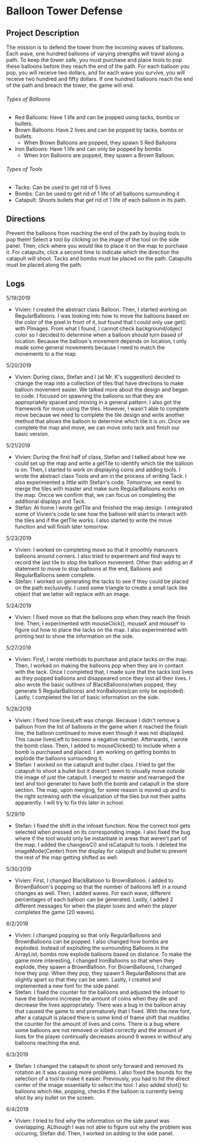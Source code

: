 # Balloon Tower Defense

## Project Description
The mission is to defend the tower from the incoming waves of balloons. Each wave, one hundred balloons of varying strengths will travel along a path. To keep the tower safe, you must purchase and place tools to pop these balloons before they reach the end of the path. For each balloon you pop, you will receive two dollars, and for each wave you survive, you will receive two hundred and fifty dollars. If one hundred balloons reach the end of the path and breach the tower, the game will end.

###### Types of Balloons
- Red Balloons: Have 1 life and can be popped using tacks, bombs or bullets.
- Brown Balloons: Have 2 lives and can be popped by tacks, bombs or bullets.
  - When  Brown Balloons are popped, they spawn 5 Red Balloons
- Iron Balloons: Have 1 life and can only be popped by bombs
  - When Iron Balloons are popped, they spawn a Brown Balloon.

###### Types of Tools
- Tacks:  Can be used to get rid of 5 lives
- Bombs: Can be used to get rid of 1 life of all balloons surrounding it
- Catapult: Shoots bullets that get rid of 1 life of each balloon in its path.

## Directions
Prevent the balloons from reaching the end of the path by buying tools to pop them! Select a tool by clicking on the image of the tool on the side panel. Then, click where you would like to place it on the map to purchase it. For catapults, click a second time to indicate which the direction the catapult will shoot. Tacks and bombs must be placed on the path. Catapults must be placed along the path.  

## Logs
5/19/2019
- Vivien: I created the abstract class Balloon. Then, I started working on RegularBalloons. I was looking into how to move the balloons based on the color of the pixel in front of it, but found that I could only use get() with PImages. From what I found, I cannot check background/object color so I decided to determine when a balloon should turn based of location. Because the balloon's movement depends on location, I only made some general movements because I need to match the movements to a the map.  

5/20/2019
- Vivien: During class, Stefan and I (at Mr. K's suggestion) decided to change the map into a collection of tiles that have directions to make balloon movement easier. We talked more about the design and began to code. I focused on spawning the balloons so that they are appropriately spaced and moving in a general pattern. I also got the framework for move using the tiles. However, I wasn't able to complete move because we need to complete the tile design and write another method that allows the balloon to determine which tile it is on. Once we complete the map and move, we can move onto tack and finish our basic version.

5/21/2019
- Vivien: During the first half of class, Stefan and I talked about how we could set up the map and write a getTile to identify which tile the balloon is on. Then, I started to work on displaying coins and adding tools. I wrote the abstract class Tools and am in the process of writing Tack. I also experimented a little with Stefan's code. Tomorrow, we need to merge the tiles with master and make sure RegularBalloons works on the map. Oncce we confirm that, we can focus on completing the additional displays and Tack.   
- Stefan: At home I wrote getTile and finished the map design. I integrated some of Vivien's code to see how the balloon will start to interact with the tiles and if the getTile works. I also started to write the move function and will finish later tomorrow.

5/23/2019
- Vivien: I worked on completing move so that it smoothly manuvers balloons around corners. I also tried to experiment and find ways to record the last tile to stop the balloon movement. Other than adding an if statement to move to stop balloons at the end, Balloons and RegularBalloons seem complete.
- Stefan: I worked on generating the tacks to see if they could be placed on the path exclusively. I used some triangle to create a small tack like object that we latter will replace with an image.

5/24/2019
- Vivien: I fixed move so that the balloons pop when they reach the finish line. Then, I experimented with mouseClick(), mouseX and mouseY to figure out how to place the tacks on the map. I also experimented with printing text to show the information on the side.

5/27/2019
- Vivien: First, I wrote methods to purchase and place tacks on the map. Then, I worked on making the balloons pop when they are in contact with the tack. Once I completed that, I made sure that the tacks lost lives as they popped balloons and disappeared once they lost all their lives. I also wrote the basic outlines of BlackBalloons(when popped, they generate 5 RegularBalloons) and IronBalloons(can only be exploded). Lastly, I completed the list of basic information on the side.

5/28/2019
- Vivien: I fixed how livesLeft was change. Because I didn't remove a balloon from the list of balloons in the game when it reached the finish line, the balloon continued to move even though it was not displayed. This cause livesLeft to become a negative number. Afterwards, I wrote the bomb class. Then, I added to mouseClicked() to include when a bomb is purchased and placed. I am working on getting bombs to explode the balloons surrounding it.  
- Stefan: I worked on the catapult and bullet class. I tried to get the catapult to shoot a bullet but it doesn't seem to visually move outside the image of just the catapult. I merged to master and rearranged the text and tool generater to have both the bomb and catapult in the store section. The map, upon merging, for some reason is moved up and to the right screwing with the visualization of the tiles but not their paths apparently. I will try to fix this later in school.

5/29/19
- Stefan: I fixed the shift in the infoset function. Now the correct tool gets selected when pressed on its corresponding image. I also fixed the bug where if the tool would only be instantiate in areas that weren't part of the map. I added the changeisC() and isCatapult to tools. I deleted the imageMode(Center) from the display for catapult and bullet to prevent the rest of the map getting shifted as well.

5/30/2019
- Vivien: First, I changed BlackBalloon to BrownBalloon. I added to BrownBalloon's popping so that the number of balloons left in a round changes as well. Then, I added waves. For each wave, different percentages of each balloon can be generated. Lastly, I added 2 different messages for when the player loses and when the player completes the game (20 waves).  

6/2/2019
- Vivien: I changed popping so that only RegularBalloons and BrownBalloons can be popped. I also changed how bombs are exploded. Instead of exploding the surrounding Balloons in the ArrayList, bombs now explode balloons based on distance. To make the game more interesting, I changed IronBalloons so that when they explode, they spawn a BrownBalloon. For BrownBalloons, I changed how they pop. When they pop, they spawn 5 RegularBalloons that are slightly apart so that they can be seen. Lastly, I created and implemented a new font for the side panel.  
- Stefan: I fixed the counter for the balloons and adjusted the infoset to have the balloons increase the amount of coins when they die and decrease the lives appropriately. There was a bug in the balloon array that caused the game to end prematurely that I fixed. With the new font, after a catapult is placed there is some kind of frame shift that muddles the counter for the amount of lives and coins. There is a bug where some balloons are not removed or killed correctly and the amount of lives for the player continually decreases around 9 waves in without any balloons reaching the end.

6/3/2019
- Stefan: I changed the catapult to shoot only forward and removed its rotation as it was causing more problems. I also fixed the bounds for the selection of a tool to make it easier. Previously, you had to hit the direct center of the image essentially to select the tool. I also added shot() to balloons which like, popping, checks if the balloon is currently being shot by any bullet on the screen.

6/4/2019
- Vivien: I tried to find why the information on the side panel was overlapping. ALthough I was not able to figure out why the problem was occuring, Stefan did. Then, I worked on adding to the side panel.  
